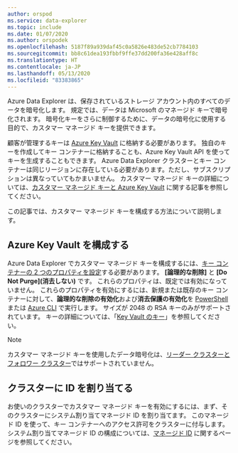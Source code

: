 ```yaml
---
author: orspod
ms.service: data-explorer
ms.topic: include
ms.date: 01/07/2020
ms.author: orspodek
ms.openlocfilehash: 5187f89a939daf45c0a5826e483de52cb7784103
ms.sourcegitcommit: bb8c61dea193fbbf9ffe37dd200fa36e428aff8c
ms.translationtype: HT
ms.contentlocale: ja-JP
ms.lasthandoff: 05/13/2020
ms.locfileid: "83383865"
---
```

Azure Data Explorer は、保存されているストレージ アカウント内のすべてのデータを暗号化します。 規定では、データは Microsoft のマネージド キーで暗号化されます。 暗号化キーをさらに制御するために、データの暗号化に使用する目的で、カスタマー マネージド キーを提供できます。 

顧客が管理するキーは [Azure Key Vault](/azure/key-vault/key-vault-overview) に格納する必要があります。 独自のキーを作成してキー コンテナーに格納することも、Azure Key Vault API を使ってキーを生成することもできます。 Azure Data Explorer クラスターとキー コンテナーは同じリージョンに存在している必要があります。ただし、サブスクリプションは異なっていてもかまいません。 カスタマー マネージド キーの詳細については、[カスタマー マネージド キーと Azure Key Vault](/azure/storage/common/storage-service-encryption) に関する記事を参照してください。 

この記事では、カスタマー マネージド キーを構成する方法について説明します。

## <a name="configure-azure-key-vault"></a>Azure Key Vault を構成する

Azure Data Explorer でカスタマー マネージド キーを構成するには、[キー コンテナーの 2 つのプロパティを設定](/azure/key-vault/key-vault-ovw-soft-delete)する必要があります。 **[論理的な削除]** と **[Do Not Purge]\(消去しない\)** です。 これらのプロパティは、既定では有効になっていません。 これらのプロパティを有効にするには、新規または既存のキー コンテナーに対して、**論理的な削除の有効化**および**消去保護の有効化**を [PowerShell](/azure/key-vault/key-vault-soft-delete-powershell) または [Azure CLI](/azure/key-vault/key-vault-soft-delete-cli) で実行します。 サイズが 2048 の RSA キーのみがサポートされています。 キーの詳細については、「[Key Vault のキー](/azure/key-vault/about-keys-secrets-and-certificates#key-vault-keys)」を参照してください。

> [!NOTE]
> カスタマー マネージド キーを使用したデータ暗号化は、[リーダー クラスターとフォロワー クラスター](../follower.md)ではサポートされていません。

## <a name="assign-an-identity-to-the-cluster"></a>クラスターに ID を割り当てる

お使いのクラスターでカスタマー マネージド キーを有効にするには、まず、そのクラスターにシステム割り当てマネージド ID を割り当てます。 このマネージド ID を使って、キー コンテナーへのアクセス許可をクラスターに付与します。 システム割り当てマネージド ID の構成については、[マネージド ID](../managed-identities.md) に関するページを参照してください。

